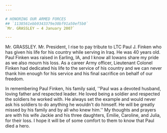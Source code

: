 ```yaml
---
---

# HONORING OUR ARMED FORCES
## `1138561ebb9343379e30bf91a50ef5b0`
`Mr. GRASSLEY — 4 January 2007`

---
```



Mr. GRASSLEY. Mr. President, I rise to pay tribute to LTC Paul J. 
Finken who has given his life for his country while serving in Iraq. He 
was 40 years old. Paul Finken was raised in Earling, IA, and I know all 
Iowans share my pride as we also mourn his loss. As a career Army 
officer, Lieutenant Colonel Finken had dedicated his life to the 
service of his country and we can never thank him enough for his 
service and his final sacrifice on behalf of our freedom.

In remembering Paul Finken, his family said, ''Paul was a devoted 
husband, loving father and respected leader. He loved being a soldier 
and respected the soldiers he worked with. He always set the example 
and would never ask his soldiers to do anything he wouldn't do himself. 
He will be greatly missed by his family and by all who knew him.'' My 
thoughts and prayers are with his wife Jackie and his three daughters, 
Emilie, Caroline, and Julia, for their loss. I hope it will be of some 
comfort to them to know that Paul died a hero.
